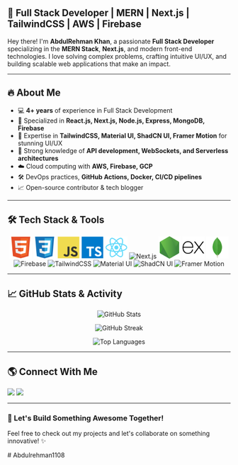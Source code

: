 ## 🚀 Full Stack Developer | MERN | Next.js | TailwindCSS | AWS | Firebase  

Hey there! I'm **AbdulRehman Khan**, a passionate **Full Stack Developer** specializing in the **MERN Stack**, **Next.js**, and modern front-end technologies. I love solving complex problems, crafting intuitive UI/UX, and building scalable web applications that make an impact.

---

## 🔥 About Me

- 💻 **4+ years** of experience in Full Stack Development
- 🚀 Specialized in **React.js, Next.js, Node.js, Express, MongoDB, Firebase**
- 🎨 Expertise in **TailwindCSS, Material UI, ShadCN UI, Framer Motion** for stunning UI/UX
- 🔗 Strong knowledge of **API development, WebSockets, and Serverless architectures**
- ☁️ Cloud computing with **AWS, Firebase, GCP**
- 🛠 DevOps practices, **GitHub Actions, Docker, CI/CD pipelines**
- 📈 Open-source contributor & tech blogger

---

## 🛠️ Tech Stack & Tools

<p align="center">
  <img src="https://raw.githubusercontent.com/devicons/devicon/master/icons/html5/html5-original.svg" width="50" height="50" alt="HTML5"/>
  <img src="https://raw.githubusercontent.com/devicons/devicon/master/icons/css3/css3-original.svg" width="50" height="50" alt="CSS3"/>
  <img src="https://raw.githubusercontent.com/devicons/devicon/master/icons/javascript/javascript-original.svg" width="50" height="50" alt="JavaScript"/>
  <img src="https://raw.githubusercontent.com/devicons/devicon/master/icons/typescript/typescript-original.svg" width="50" height="50" alt="TypeScript"/>
  <img src="https://raw.githubusercontent.com/devicons/devicon/master/icons/react/react-original.svg" width="50" height="50" alt="React.js"/>
  <img src="https://cdn.worldvectorlogo.com/logos/nextjs-2.svg" width="50" height="50" alt="Next.js"/>
  <img src="https://raw.githubusercontent.com/devicons/devicon/master/icons/nodejs/nodejs-original.svg" width="50" height="50" alt="Node.js"/>
  <img src="https://raw.githubusercontent.com/devicons/devicon/master/icons/express/express-original.svg" width="50" height="50" alt="Express.js"/>
  <img src="https://raw.githubusercontent.com/devicons/devicon/master/icons/mongodb/mongodb-original.svg" width="50" height="50" alt="MongoDB"/>
  <img src="https://www.vectorlogo.zone/logos/firebase/firebase-icon.svg" width="50" height="50" alt="Firebase"/>
  <img src="https://cdn.worldvectorlogo.com/logos/tailwindcss.svg" width="50" height="50" alt="TailwindCSS"/>
  <img src="https://cdn.worldvectorlogo.com/logos/material-ui-1.svg" width="50" height="50" alt="Material UI"/>
  <img src="https://raw.githubusercontent.com/shadcn-ui/ui/main/docs/public/shadcn-logo.png" width="50" height="50" alt="ShadCN UI"/>
  <img src="https://www.vectorlogo.zone/logos/framer/framer-icon.svg" width="50" height="50" alt="Framer Motion"/>
</p>

---

## 📈 GitHub Stats & Activity

<p align="center">
  <img src="https://github-readme-stats.vercel.app/api?username=AbdulRehman1108&show_icons=true&theme=radical" alt="GitHub Stats" />
</p>

<p align="center">
  <img src="https://github-readme-streak-stats.herokuapp.com/?user=AbdulRehman1108&theme=radical" alt="GitHub Streak" />
</p>

<p align="center">
  <img src="https://github-readme-stats.vercel.app/api/top-langs/?username=AbdulRehman1108&layout=compact&theme=radical" alt="Top Languages" />
</p>

---

## 🌎 Connect With Me

<p align="left">
  <a href="https://linkedin.com/in/abdulrehman1108" target="_blank"><img src="https://img.shields.io/badge/LinkedIn-blue?style=flat&logo=linkedin"/></a>
  <a href="mailto:abdulrehman1108@example.com" target="_blank"><img src="https://img.shields.io/badge/Email-red?style=flat&logo=gmail"/></a>
</p>

---

### 🚀 Let's Build Something Awesome Together!

Feel free to check out my projects and let's collaborate on something innovative! ✨

#   A b d u l r e h m a n 1 1 0 8 
 
 